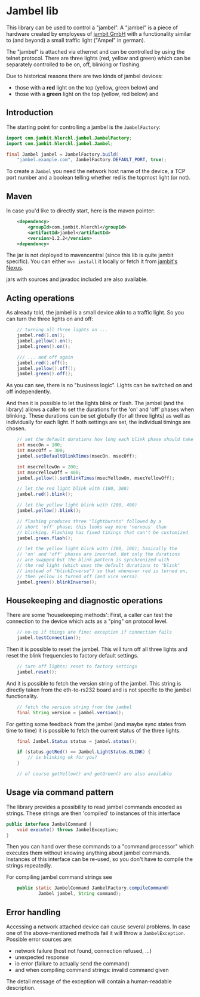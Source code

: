# Jambel lib

This library can be used to control a "jambel".
A "jambel" is a piece of hardware created by employees of
[jambit GmbH](https://www.jambit.com)
with a functionality similar to (and beyond) a small traffic light
("Ampel" in german).

The "jambel" is attached via ethernet and can be controlled by using
the telnet protocol. There are three lights (red, yellow and green) which
can be separately controlled to be on, off, blinking or flashing.

Due to historical reasons there are two kinds of jambel devices:
 * those with a **red** light on the top (yellow, green below) and
 * those with a **green** light on the top (yellow, red below) and

## Introduction

The starting point for controlling a jambel is the `JambelFactory`:

```java
import com.jambit.hlerchl.jambel.JambelFactory;
import com.jambit.hlerchl.jambel.Jambel;

final Jambel jambel = JambelFactory.build(
    "jambel.example.com", JambelFactory.DEFAULT_PORT, true);
```

To create a `Jambel` you need the network host name of the device,
a TCP port number and a boolean telling whether red is the topmost light
(or not).

## Maven

In case you'd like to directly start, here is the maven pointer:

```xml
    <dependency>
        <groupId>com.jambit.hlerchl</groupId>
        <artifactId>jambel</artifactId>
        <version>1.2.2</version>
    <dependency>
```

The jar is not deployed to mavencentral (since this lib is quite jambit
specific). You can either `mvn install` it locally or fetch it from
[jambit's Nexus](https://confluence.jambit.com/display/POSI/Nexus+Artefakt-Server).

jars with sources and javadoc included are also available.

## Acting operations

As already told, the jambel is a small device akin to a traffic light. So you
can turn the three lights on and off:

```java
    // turning all three lights on ...
    jambel.red().on();
    jambel.yellow().on();
    jambel.green().on();

    /// ... and off again
    jambel.red().off();
    jambel.yellow().off();
    jambel.green().off();
```

As you can see, there is no "business logic". Lights can be switched on
and off independently.

And then it is possible to let the lights blink or flash.
The jambel (and the library) allows a caller to set the durations
for the 'on' and 'off' phases when blinking.
These durations can be set globally (for all three lights) as well as
individually for each light. If both settings are set, the individual
timings are chosen.

```java
    // set the default durations how long each blink phase should take
    int msecOn = 100;
    int msecOff = 300;
    jambel.setDefaultBlinkTimes(msecOn, msecOff);

    int msecYellowOn = 200;
    int msecYellowOff = 400;
    jambel.yellow().setBlinkTimes(msecYellowOn, msecYellowOff);

    // let the red light blink with (100, 300)
    jambel.red().blink();

    // let the yellow light blink with (200, 400)
    jambel.yellow().blink();

    // flashing produces three "lightbursts" followed by a
    // short 'off' phase; this looks way more 'nervous' than
    // blinking. Flashing has fixed timings that can't be customized
    jambel.green.flash();

    // let the yellow light blink with (300, 100); basically the
    // 'on' and 'off' phases are inverted. Not only the durations
    // are swapped but the blink pattern is synchronized with
    // the red light (which uses the default durations to "blink"
    // instead of "blinkInverse") so that whenever red is turned on,
    // then yellow is turned off (and vice versa).
    jambel.green().blinkInverse();
```

## Housekeeping and diagnostic operations

There are some 'housekeeping methods': First, a caller can
test the connection to the device which acts as a "ping" on
protocol level.

```java
    // no-op if things are fine; exception if connection fails
    jambel.testConnection();
```

Then it is possible to reset the jambel. This will turn
off all three lights and reset the blink frequencies to factory default settings.

```java
    // turn off lights; reset to factory settings
    jambel.reset();
```

And it is possible to fetch the version string of the jambel.
This string is directly taken from the eth-to-rs232 board and is not
specific to the jambel functionality.

```java
    // fetch the version string from the jambel
    final String version = jambel.version();
```

For getting some feedback from the jambel (and maybe sync states from time to time)
it is possible to fetch the current status of the three lights.

```java
    final Jambel.Status status = jambel.status();

    if (status.getRed() == Jambel.LightStatus.BLINK) {
        // is blinking ok for you?
    }

    // of course getYellow() and getGreen() are also available
```

## Usage via command pattern

The library provides a possibility to read jambel commands encoded as
strings. These strings are then 'compiled' to instances of this interface

```java
public interface JambelCommand {
    void execute() throws JambelException;
}
```

Then you can hand over these commands to a "command processor" which
executes them without knowing anything about jambel commands.
Instances of this interface can be re-used, so you don't have to
compile the strings repeatedly.

For compiling jambel command strings see

```java
    public static JambelCommand JambelFactory.compileCommand(
            Jambel jambel, String command);
```

## Error handling

Accessing a network attached device can cause several problems.
In case one of the above-mentioned methods fail it will throw a
`JambelException`. Possible error sources are:
 * network failure (host not found, connection refused, ...)
 * unexpected response
 * io error (failure to actually send the command)
 * and when compiling command strings: invalid command given

The detail message of the exception will contain a
human-readable description.
